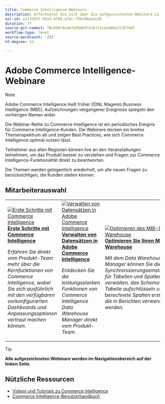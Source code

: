 ```yaml
---
title: Commerce Intelligence-Webinare
description: Informieren Sie sich über die aufgezeichneten Webinare in Commerce Intelligence, die eine Vielzahl von Themen und Best Practices für die optimale Nutzung von Commerce Intelligence abdecken.
exl-id: a1f2585f-5619-4f69-a7dc-75bc90aa3cd5
duration: 77
source-git-commit: 78cb08c0aabfa98db97e1b7c1cee466e7c3578df
workflow-type: tm+mt
source-wordcount: '251'
ht-degree: 1%

---
```


# Adobe Commerce Intelligence-Webinare

>[!NOTE]
>
>Adobe Commerce Intelligence hieß früher [!DNL Magento Business Intelligence (MBI)]. Aufzeichnungen vergangener Ereignisse spiegeln den vorherigen Namen wider.

Die Webinar-Reihe zu Commerce Intelligence ist ein periodisches Ereignis für Commerce Intelligence-Kunden. Die Webinare decken ein breites Themenspektrum ab und zeigen Best Practices, wie sich Commerce Intelligence optimal nutzen lässt.

Teilnehmer aus allen Regionen können live an den Veranstaltungen teilnehmen, um das Produkt besser zu verstehen und Fragen zur Commerce Intelligence-Funktionalität direkt zu beantworten.

Die Themen werden gelegentlich wiederholt, um alle neuen Fragen zu berücksichtigen, die Kunden stellen können.

## Mitarbeiterauswahl

<table>
<tr>
  <td>
    <a href="https://experienceleague.adobe.com/docs/events/commerce-intelligence-webinar-recordings/2023/getting-started.html">
      <img alt="Erste Schritte mit Commerce Intelligence" src="https://video.tv.adobe.com/v/3425736?format=jpeg" />
    </a>
     <div>
      <a href="https://experienceleague.adobe.com/docs/events/commerce-intelligence-webinar-recordings/2023/getting-started.html">
        <strong>Erste Schritte mit Commerce Intelligence</strong>
      </a>
    </div>
    <p>
    <em>Erfahren Sie direkt vom Produkt-Team mehr über die Kernfunktionen von Commerce Intelligence, wobei Sie sich ausführlich mit den verfügbaren vorkonfigurierten Dashboards und Anpassungsoptionen vertraut machen können.</em>
    <p>
  </td>
  <td>
    <a href="https://experienceleague.adobe.com/docs/events/commerce-intelligence-webinar-recordings/2024/manage-data-sets-adobe-commerce.html">
      <img alt="Verwalten von Datensätzen in Adobe Commerce Intelligence" src="https://video.tv.adobe.com/v/3427547?format=jpeg" />
    </a>
     <div>
      <a href="https://experienceleague.adobe.com/docs/events/commerce-intelligence-webinar-recordings/2024/manage-data-sets-adobe-commerce.html">
        <strong>Verwalten von Datensätzen in Adobe Commerce Intelligence</strong>
      </a>
    </div>
    <p>
    <em>Entdecken Sie die leistungsstarken Funktionen von Commerce Intelligence Data Warehouse Manager direkt vom Produkt-Team.</em>
    <p>
  </td>
   <td>
    <a href="https://experienceleague.adobe.com/docs/events/commerce-intelligence-webinar-recordings/2021/optimize-data-warehouse.html">
      <img alt="Optimieren des MBI-Data Warehouse" src="https://video.tv.adobe.com/v/342562?format=jpeg" />
    </a>
     <div>
      <a href="https://experienceleague.adobe.com/docs/events/commerce-intelligence-webinar-recordings/2021/optimize-data-warehouse.html">
        <strong>Optimieren Sie Ihren MBI-Data Warehouse</strong>
      </a>
    </div>
    <p>
    <em>Mit dem Data Warehouse-Manager können Sie die Synchronisierungseinstellungen für Tabellen und Spalten verwalten, das Schema einer Tabelle aufschlüsseln und berechnete Spalten erstellen, die in Berichten verwendet werden.</em>
    <p>
  </td>
</tr>
</table>

>[!TIP]
>
>**Alle aufgezeichneten Webinare werden im Navigationsbereich auf der linken Seite**.

## Nützliche Ressourcen

- [Videos und Tutorials zu Commerce Intelligence](https://experienceleague.adobe.com/docs/commerce-learn/tutorials/mbi/filter-sets.html)
- [Commerce Intelligence-Benutzerhandbuch](https://experienceleague.adobe.com/docs/commerce-business-intelligence/mbi/guide-overview.html?lang=de)
